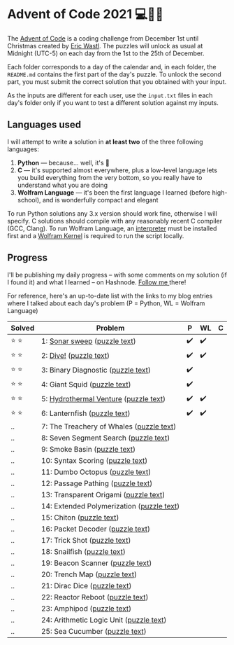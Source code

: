# Advent of Code 2021 💻🎄🎅

The [Advent of Code](https://adventofcode.com) is a coding challenge from December 1st until Christmas created by [Eric Wastl](http://was.tl/). The puzzles will unlock as usual at Midnight (UTC-5) on each day from the 1st to the 25th of December.

Each folder corresponds to a day of the calendar and, in each folder, the `README.md` contains the first part of the day's puzzle. To unlock the second part, you must submit the correct solution that you obtained with your input.

As the inputs are different for each user, use the `input.txt` files in each day's folder only if you want to test a different solution against my inputs.

## Languages used

I will attempt to write a solution in **at least two** of the three following languages:

1. **Python** — because... well, it's 🐍
2. **C** — it's supported almost everywhere, plus a low-level language lets you build everything from the very bottom, so you really have to understand what you are doing
3. **Wolfram Language** — it's been the first language I learned (before high-school), and is wonderfully compact and elegant

To run Python solutions any 3.x version should work fine, otherwise I will specify. C solutions should compile with any reasonably recent C compiler (GCC, Clang). To run Wolfram Language, an [interpreter](https://www.wolfram.com/wolframscript) must be installed first and a [Wolfram Kernel](https://www.wolfram.com/engine) is required to run the script locally.


## Progress

I'll be publishing my daily progress – with some comments on my solution (if I found it) and what I learned – on Hashnode. [ Follow me ](https://hashnode.com/@edobld) there!

For reference, here's an up-to-date list with the links to my blog entries where I talked about each day's problem (P = Python, WL = Wolfram Language)

Solved | Problem | P | WL | C 
--- | --- | --- | --- | ---
:star: :star: | 1: [Sonar sweep](https://blog.edobld.me/day-1-sonar-sweep) ([puzzle text](https://adventofcode.com/2021/day/1)) | :heavy_check_mark: | :heavy_check_mark: |
:star: :star: | 2: [Dive!](https://blog.edobld.me/day-2-dive) ([puzzle text](https://adventofcode.com/2021/day/2)) | :heavy_check_mark: | :heavy_check_mark: |
:star: :star: | 3: Binary Diagnostic ([puzzle text](https://adventofcode.com/2021/day/3)) | :heavy_check_mark: | |
:star: :star: | 4: Giant Squid ([puzzle text](https://adventofcode.com/2021/day/4)) | :heavy_check_mark: | | 
:star: :star: | 5: [Hydrothermal Venture](https://blog.edobld.me/day-5-hydrothermal-venture) ([puzzle text](https://adventofcode.com/2021/day/5)) | :heavy_check_mark: | :heavy_check_mark: | 
:star: :star: | 6: Lanternfish ([puzzle text](https://adventofcode.com/2021/day/6)) | :heavy_check_mark: | :heavy_check_mark: | 
.. | 7: The Treachery of Whales ([puzzle text](https://adventofcode.com/2021/day/7)) | | |
.. | 8: Seven Segment Search ([puzzle text](https://adventofcode.com/2021/day/8)) | | | 
.. | 9: Smoke Basin ([puzzle text](https://adventofcode.com/2021/day/9)) | | | 
.. | 10: Syntax Scoring ([puzzle text](https://adventofcode.com/2021/day/10)) | | |
.. | 11: Dumbo Octopus ([puzzle text](https://adventofcode.com/2021/day/11)) | | |
.. | 12: Passage Pathing ([puzzle text](https://adventofcode.com/2021/day/12)) | | |
.. | 13: Transparent Origami ([puzzle text](https://adventofcode.com/2021/day/13)) | | |
.. | 14: Extended Polymerization ([puzzle text](https://adventofcode.com/2021/day/14)) | | |
.. | 15: Chiton ([puzzle text](https://adventofcode.com/2021/day/15)) | | |
.. | 16: Packet Decoder ([puzzle text](https://adventofcode.com/2021/day/16)) | | |
.. | 17: Trick Shot ([puzzle text](https://adventofcode.com/2021/day/17)) | | |
.. | 18: Snailfish ([puzzle text](https://adventofcode.com/2021/day/18)) | | |
.. | 19: Beacon Scanner ([puzzle text](https://adventofcode.com/2021/day/19)) | | |
.. | 20: Trench Map ([puzzle text](https://adventofcode.com/2021/day/20)) | | |
.. | 21: Dirac Dice ([puzzle text](https://adventofcode.com/2021/day/21)) | | |
.. | 22: Reactor Reboot ([puzzle text](https://adventofcode.com/2021/day/22)) | | |
.. | 23: Amphipod ([puzzle text](https://adventofcode.com/2021/day/23)) | | |
.. | 24: Arithmetic Logic Unit ([puzzle text](https://adventofcode.com/2021/day/24)) | | |
.. | 25: Sea Cucumber ([puzzle text](https://adventofcode.com/2021/day/25)) | | |
